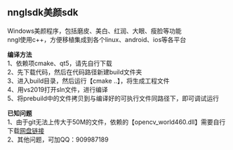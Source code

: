 ## nnglsdk美颜sdk
Windows美颜程序，包括磨皮、美白、红润、大眼、瘦脸等功能  
nngl使用c++，方便移植集成到各个linux、android、ios等各平台

**编译方法**  
1、依赖项cmake、qt5，请先自行下载  
2、先下载代码，然后在代码路径新建build文件夹  
3、进入build目录，然后运行【cmake ..】，将生成工程文件  
4、用vs2019打开sln文件，进行编译  
5、将prebuild中的文件拷贝到与编译好的可执行文件同路径下，即可调试运行

**已知问题**  
1、由于git无法上传大于50M的文件，依赖的【opencv_world460.dll】需要自行下载[网盘链接](https://pan.baidu.com/s/11B1WQ3XP_TmD1pzJs-Soug?pwd=tlbw)  
2、其他问题，可加QQ：909987189





